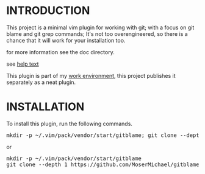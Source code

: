 # INTRODUCTION

This project is a minimal vim plugin for working with git; with a focus on git blame and git grep commands;
It's not too overengineered, so there is a chance that it will work for your installation too.

for more information see the doc directory. 

see [help text](https://github.com/MoserMichael/gitblame/blob/master/doc/gitblame.txt)

This plugin is part of my [work environment](https://github.com/MoserMichael/myenv), this project publishes it separately as a neat plugin.

# INSTALLATION 

To install this plugin, run the following commands.

<pre>
mkdir -p ~/.vim/pack/vendor/start/gitblame; git clone --depth 1 https://github.com/MoserMichael/gitblame ~/.vim/pack/vendor/start/gitblame
</pre>

or 

<pre>
mkdir -p ~/.vim/pack/vendor/start/gitblame 
git clone --depth 1 https://github.com/MoserMichael/gitblame ~/.vim/pack/vendor/start/gitblame
</pre>

